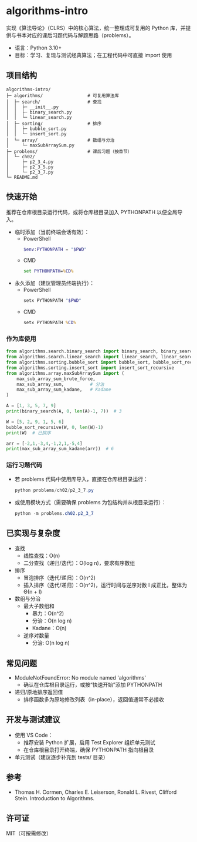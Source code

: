 # algorithms-intro

实现《算法导论》（CLRS）中的核心算法，统一整理成可复用的 Python 库，并提供与书本对应的课后习题代码与解题思路（problems）。

- 语言：Python 3.10+
- 目标：学习、复现与测试经典算法；在工程代码中可直接 import 使用

## 项目结构

```
algorithms-intro/
├─ algorithms/                 # 可复用算法库
│  ├─ search/                  # 查找
│  │  ├─ __init__.py
│  │  ├─ binary_search.py
│  │  └─ linear_search.py
│  ├─ sorting/                 # 排序
│  │  ├─ bubble_sort.py
│  │  └─ insert_sort.py
│  └─ array/                   # 数组与分治
│     └─ maxSubArraySum.py
├─ problems/                   # 课后习题（按章节）
│  └─ ch02/
│     ├─ p2_3_4.py
│     ├─ p2_3_5.py
│     └─ p2_3_7.py
└─ README.md
```

## 快速开始

推荐在仓库根目录运行代码，或将仓库根目录加入 PYTHONPATH 以便全局导入。

- 临时添加（当前终端会话有效）：
  - PowerShell
    ```powershell
    $env:PYTHONPATH = "$PWD"
    ```
  - CMD
    ```cmd
    set PYTHONPATH=%CD%
    ```
- 永久添加（建议管理员终端执行）：
  - PowerShell
    ```powershell
    setx PYTHONPATH "$PWD"
    ```
  - CMD
    ```cmd
    setx PYTHONPATH %CD%
    ```

### 作为库使用

```python
from algorithms.search.binary_search import binary_search, binary_search_recursive
from algorithms.search.linear_search import linear_search, linear_search_recursive
from algorithms.sorting.bubble_sort import bubble_sort, bubble_sort_recursive
from algorithms.sorting.insert_sort import insert_sort_recursive
from algorithms.array.maxSubArraySum import (
    max_sub_array_sum_brute_force,
    max_sub_array_sum,          # 分治
    max_sub_array_sum_kadane,   # Kadane
)

A = [1, 3, 5, 7, 9]
print(binary_search(A, 0, len(A)-1, 7))  # 3

W = [5, 2, 9, 1, 5, 6]
bubble_sort_recursive(W, 0, len(W)-1)
print(W)  # 已排序

arr = [-2,1,-3,4,-1,2,1,-5,4]
print(max_sub_array_sum_kadane(arr))  # 6
```

### 运行习题代码

- 若 problems 代码中使用库导入，直接在仓库根目录运行：
  ```powershell
  python problems/ch02/p2_3_7.py
  ```
- 或使用模块方式（需要确保 problems 为包结构并从根目录运行）：
  ```powershell
  python -m problems.ch02.p2_3_7
  ```

## 已实现与复杂度

- 查找
  - 线性查找：O(n)
  - 二分查找（递归/迭代）：O(log n)，要求有序数组
- 排序
  - 冒泡排序（迭代/递归）：O(n^2)
  - 插入排序（迭代/递归）：O(n^2)，运行时间与逆序对数 I 成正比，整体为 Θ(n + I)
- 数组与分治
  - 最大子数组和
    - 暴力：O(n^2)
    - 分治：O(n log n)
    - Kadane：O(n)
  - 逆序对数量
    - 分治: O(n log n)

## 常见问题

- ModuleNotFoundError: No module named 'algorithms'
  - 确认在仓库根目录运行，或按“快速开始”添加 PYTHONPATH
- 递归/原地排序返回值
  - 排序函数多为原地修改列表（in-place），返回值通常不必接收

## 开发与测试建议

- 使用 VS Code：
  - 推荐安装 Python 扩展，启用 Test Explorer 组织单元测试
  - 在仓库根目录打开终端，确保 PYTHONPATH 指向根目录
- 单元测试（建议逐步补充到 tests/ 目录）

## 参考

- Thomas H. Cormen, Charles E. Leiserson, Ronald L. Rivest, Clifford Stein. Introduction to Algorithms.

## 许可证

MIT（可按需修改）
